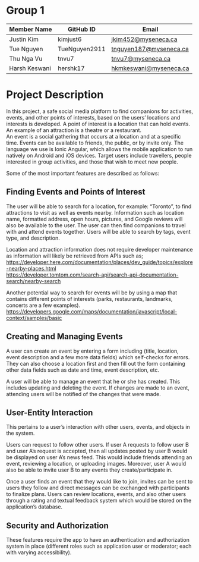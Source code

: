 # Group 1

| Member Name   | GitHub ID     | Email                  |
| ------------- | ------------- | ---------------------- |
| Justin Kim    | kimjust6      | jkim452@myseneca.ca    |
| Tue Nguyen    | TueNguyen2911 | tnguyen187@myseneca.ca |
| Thu Nga Vu    | tnvu7         | tnvu7@myseneca.ca      |
| Harsh Keswani | hershk17      | hkmkeswani@myseneca.ca |

# Project Description

In this project, a safe social media platform to find companions for activities, events, and other points of interests, based on the users’ locations and interests is developed. A point of interest is a location that can hold events. An example of an attraction is a theatre or a restaurant.  
An event is a social gathering that occurs at a location and at a specific time. Events can be available to friends, the public, or by invite only. The language we use is Ionic Angular, which allows the mobile application to run natively on Android and iOS devices. Target users include travellers, people interested in group activities, and those that wish to meet new people.

Some of the most important features are described as follows:

## Finding Events and Points of Interest

The user will be able to search for a location, for example: “Toronto”, to find attractions to visit as well as events nearby. Information such as location name, formatted address, open hours, pictures, and Google reviews will also be available to the user. The user can then find companions to travel with and attend events together. Users will be able to search by tags, event type, and description.

Location and attraction information does not require developer maintenance as information will likely be retrieved from APIs such as;
https://developer.here.com/documentation/places/dev_guide/topics/explore-nearby-places.html <br/>
https://developer.tomtom.com/search-api/search-api-documentation-search/nearby-search

Another potential way to search for events will be by using a map that contains different points of interests (parks, restaurants, landmarks, concerts are a few examples).  
https://developers.google.com/maps/documentation/javascript/local-context/samples/basic

## Creating and Managing Events

A user can create an event by entering a form including (title, location, event description and a few more data fields) which self-checks for errors. They can also choose a location first and then fill out the form containing other data fields such as date and time, event description, etc.

A user will be able to manage an event that he or she has created. This includes updating and deleting the event. If changes are made to an event, attending users will be notified of the changes that were made.

## User-Entity Interaction

This pertains to a user’s interaction with other users, events, and objects in the system.

Users can request to follow other users. If user A requests to follow user B and user A’s request is accepted, then all updates posted by user B would be displayed on user A’s news feed. This would include friends attending an event, reviewing a location, or uploading images. Moreover, user A would also be able to invite user B to any events they create/participate in.

Once a user finds an event that they would like to join, invites can be sent to users they follow and direct messages can be exchanged with participants to finalize plans. Users can review locations, events, and also other users through a rating and textual feedback system which would be stored on the application’s database.

## Security and Authorization

These features require the app to have an authentication and authorization system in place (different roles such as application user or moderator; each with varying accessibility).
